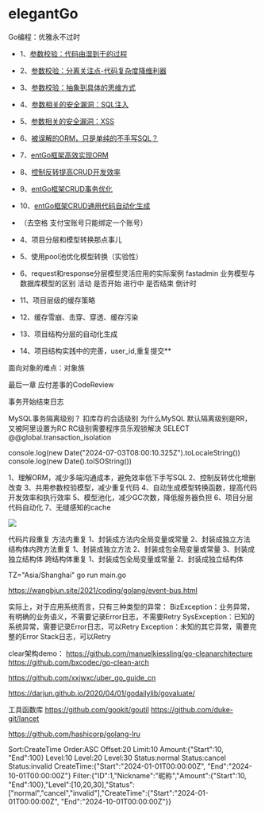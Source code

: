 # elegantGo
Go编程：优雅永不过时
- 1、[参数校验：代码由湿到干的过程](md/param-validate.md)
- 2、[参数校验：分离关注点-代码复杂度降维利器](md/param-validate-soc.md)
- 3、[参数校验：抽象到具体的思维方式](md/param-complex-validate.md)
- 4、[参数相关的安全漏洞：SQL注入](md/param-validate-sql-injection.md)
- 5、[参数相关的安全漏洞：XSS](md/param-validate-xss.md)
- 6、[被误解的ORM，只是单纯的不手写SQL？](md/orm.md)
- 7、[entGo框架高效实现ORM](md/orm-entgo.md)
- 8、[控制反转提高CRUD开发效率](md/orm-curd-1.md)
- 9、[entGo框架CRUD事务优化](md/orm-curd-2.md)
- 10、[entGo框架CRUD通用代码自动化生成](md/orm-curd-3.md)





- （去空格 支付宝账号只能绑定一个账号）
- 4、项目分层和模型转换那点事儿
- 5、使用pool池优化模型转换（实验性）
- 6、request和response分层模型灵活应用的实际案例 fastadmin 业务模型与数据库模型的区别 活动 是否开始 进行中 是否结束 倒计时



- 11、项目层级的缓存策略
- 12、缓存雪崩、击穿、穿透、缓存污染
- 13、项目结构分层的自动化生成
- 14、项目结构实践中的完善，user_id,重复提交**


面向对象的难点：对象族

最后一章 应付差事的CodeReview

事务开始结束日志

MySQL事务隔离级别？ 扣库存的合适级别 为什么MySQL 默认隔离级别是RR，又被阿里设置为RC    RC级别需要程序员乐观锁解决
SELECT @@global.transaction_isolation


console.log(new Date("2024-07-03T08:00:10.325Z").toLocaleString())
console.log(new Date().toISOString())


1、理解ORM，减少多端沟通成本，避免效率低下手写SQL
2、控制反转优化增删改查
3、共用参数校验模型，减少重复代码 
4、自动生成模型转换函数，提高代码开发效率和执行效率
5、模型池化，减少GC次数，降低服务器负担
6、项目分层代码自动化
7、无缝感知的cache




<img src="../images/postman-complex-parameters.jpg">

代码片段重复
方法内重复
1、封装成方法内全局变量或常量
2、封装成独立方法
结构体内跨方法重复
1、封装成独立方法
2、封装成包全局变量或常量
3、封装成独立结构体
跨结构体重复
1、封装成包全局变量或常量
2、封装成独立结构体


TZ="Asia/Shanghai" go run main.go

https://wangbjun.site/2021/coding/golang/event-bus.html


实际上，对于应用系统而言，只有三种类型的异常：
BizException：业务异常，有明确的业务语义，不需要记录Error日志，不需要Retry
SysException：已知的系统异常，需要记录Error日志，可以Retry
Exception：未知的其它异常，需要完整的Error Stack日志，可以Retry


clear架构demo：
https://github.com/manuelkiessling/go-cleanarchitecture
https://github.com/bxcodec/go-clean-arch

https://github.com/xxjwxc/uber_go_guide_cn

https://darjun.github.io/2020/04/01/godailylib/govaluate/

工具函数库
https://github.com/gookit/goutil
https://github.com/duke-git/lancet

https://github.com/hashicorp/golang-lru


Sort:CreateTime
Order:ASC
Offset:20
Limit:10
Amount:{"Start":10, "End":100}
Level:10
Level:20
Level:30
Status:normal
Status:cancel
Status:invalid
CreateTime:{"Start":"2024-01-01T00:00:00Z", "End":"2024-10-01T00:00:00Z"}
Filter:{"ID":1,"Nickname":"昵称","Amount":{"Start":10, "End":100},"Level":[10,20,30],"Status":["normal","cancel","invalid"],"CreateTime":{"Start":"2024-01-01T00:00:00Z", "End":"2024-10-01T00:00:00Z"}}


